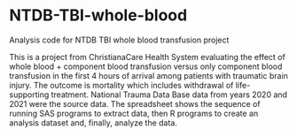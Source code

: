 # NTDB-TBI-whole-blood
Analysis code for NTDB TBI whole blood transfusion project

This is a project from ChristianaCare Health System evaluating the effect of whole blood + component blood transfusion versus only component blood transfusion in the first 4 hours of arrival among patients with traumatic brain injury. The outcome is mortality which includes withdrawal of life-supporting treatment. National Trauma Data Base data from years 2020 and 2021 were the source data. The spreadsheet shows the sequence of running SAS programs to extract data, then R programs to create an analysis dataset and, finally, analyze the data.
